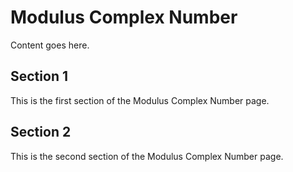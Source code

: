 # Modulus Complex Number

Content goes here.

## Section 1

This is the first section of the Modulus Complex Number page.

## Section 2

This is the second section of the Modulus Complex Number page.

